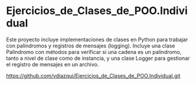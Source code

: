 # Ejercicios_de_Clases_de_POO.Individual

Este proyecto incluye implementaciones de clases en Python para trabajar con palíndromos y registros de mensajes (logging). Incluye una clase Palindromo con métodos para verificar si una cadena es un palíndromo, tanto a nivel de clase como de instancia, y una clase Logger para gestionar el registro de mensajes en un archivo.

https://github.com/vdiazqui/Ejercicios_de_Clases_de_POO.Individual.git
